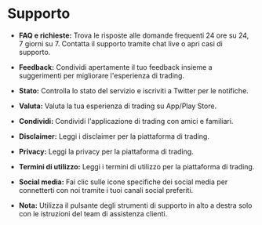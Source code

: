 # **Supporto**

- **FAQ e richieste:** Trova le risposte alle domande frequenti 24 ore su 24, 7 giorni su 7. Contatta il supporto tramite chat live o apri casi di supporto.
- **Feedback:** Condividi apertamente il tuo feedback insieme a suggerimenti per migliorare l'esperienza di trading.
- **Stato:** Controlla lo stato del servizio e iscriviti a Twitter per le notifiche.
- **Valuta:** Valuta la tua esperienza di trading su App/Play Store.
- **Condividi:** Condividi l'applicazione di trading con amici e familiari.
- **Disclaimer:** Leggi i disclaimer per la piattaforma di trading.
- **Privacy:** Leggi la privacy per la piattaforma di trading.
- **Termini di utilizzo:** Leggi i termini di utilizzo per la piattaforma di trading.
- **Social media:** Fai clic sulle icone specifiche dei social media per connetterti con noi tramite i tuoi canali social preferiti.

- **Nota:** Utilizza il pulsante degli strumenti di supporto in alto a destra solo con le istruzioni del team di assistenza clienti.


